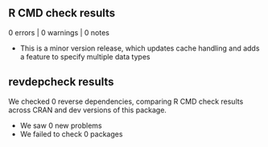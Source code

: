 ## R CMD check results

0 errors | 0 warnings | 0 notes

* This is a minor version release, which updates cache handling and adds a feature to specify multiple data types

## revdepcheck results

We checked 0 reverse dependencies, comparing R CMD check results across CRAN and dev versions of this package.

 * We saw 0 new problems
 * We failed to check 0 packages


